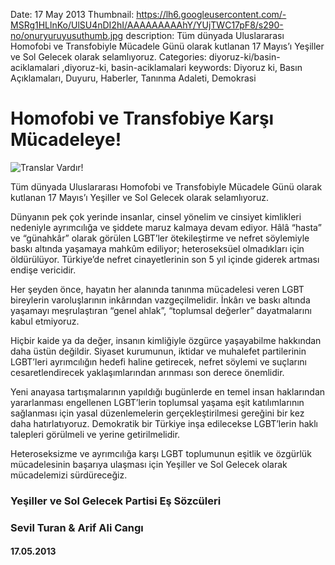 Date: 17 May 2013
Thumbnail: https://lh6.googleusercontent.com/-MSRg1HLlnKo/UlSU4nDI2hI/AAAAAAAAAhY/YUjTWC17pF8/s290-no/onuryuruyusuthumb.jpg
description: Tüm dünyada Uluslararası Homofobi ve Transfobiyle Mücadele Günü olarak kutlanan 17 Mayıs’ı Yeşiller ve Sol Gelecek olarak selamlıyoruz.
Categories: diyoruz-ki/basin-aciklamalari ,diyoruz-ki, basin-aciklamalari
keywords: Diyoruz ki, Basın Açıklamaları, Duyuru, Haberler, Tanınma Adaleti, Demokrasi

# Homofobi ve Transfobiye Karşı Mücadeleye!

![Translar Vardır!](https://lh6.googleusercontent.com/-MSRg1HLlnKo/UlSU4nDI2hI/AAAAAAAAAhY/YUjTWC17pF8/s290-no/onuryuruyusuthumb.jpg)


Tüm dünyada Uluslararası Homofobi ve Transfobiyle Mücadele Günü olarak kutlanan 17 Mayıs’ı Yeşiller ve Sol Gelecek olarak selamlıyoruz.

Dünyanın pek çok yerinde insanlar, cinsel yönelim ve cinsiyet kimlikleri nedeniyle ayrımcılığa ve şiddete maruz kalmaya devam ediyor. Hâlâ “hasta” ve “günahkâr” olarak görülen LGBT’ler ötekileştirme ve nefret söylemiyle baskı altında yaşamaya mahkûm ediliyor; heteroseksüel olmadıkları için öldürülüyor. Türkiye’de nefret cinayetlerinin son 5 yıl içinde giderek artması endişe vericidir.

Her şeyden önce, hayatın her alanında tanınma mücadelesi veren LGBT bireylerin varoluşlarının inkârından vazgeçilmelidir. İnkârı ve baskı altında yaşamayı meşrulaştıran “genel ahlak”, “toplumsal değerler” dayatmalarını kabul etmiyoruz. 

Hiçbir kaide ya da değer, insanın kimliğiyle özgürce yaşayabilme hakkından daha üstün değildir. Siyaset kurumunun, iktidar ve muhalefet partilerinin LGBT’leri ayrımcılığın hedefi haline getirecek, nefret söylemi ve suçlarını cesaretlendirecek yaklaşımlarından arınması son derece önemlidir. 

Yeni anayasa tartışmalarının yapıldığı bugünlerde en temel insan haklarından yararlanması engellenen LGBT’lerin toplumsal yaşama eşit katılımlarının sağlanması için yasal düzenlemelerin gerçekleştirilmesi gereğini bir kez daha hatırlatıyoruz. Demokratik bir Türkiye inşa edilecekse LGBT’lerin haklı talepleri görülmeli ve yerine getirilmelidir.

Heteroseksizme ve ayrımcılığa karşı LGBT toplumunun eşitlik ve özgürlük mücadelesinin başarıya ulaşması için Yeşiller ve Sol Gelecek olarak mücadelemizi sürdüreceğiz. 


### Yeşiller ve Sol Gelecek Partisi Eş Sözcüleri
### Sevil Turan & Arif Ali Cangı

#### 17.05.2013

